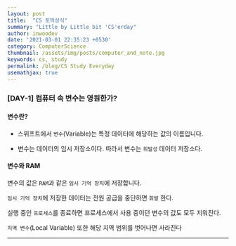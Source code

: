 ```yaml
---
layout: post
title:  "CS 토막상식"
summary: "Little by Little bit 'CS'erday"
author: inwoodev
date: '2021-03-01 22:35:23 +0530'
category: ComputerScience
thumbnail: /assets/img/posts/computer_and_note.jpg
keywords: cs, study
permalink: /blog/CS Study Everyday
usemathjax: true
---
```


### [DAY-1] 컴퓨터 속 변수는 영원한가?

#### 변수란?

- 스위프트에서 `변수`(Variable)는 특정 데이터에 해당하는 값의 이름입니다.

- 변수는 데이터의 임시 저장소이다. 따라서 변수는 `휘발성`  데이터 저장소다.

#### 변수와 RAM

 변수의 값은 `RAM`과 같은 `임시 기억 장치`에 저장합니다. 

`임시 기억 장치`에 저장한 데이터는 전원 공급을 중단하면 `휘발` 한다.

실행 중인 `프로세스`를 종료하면 프로세스에서 사용 중이던 변수의 값도 모두 지워진다.

`지역 변수`(Local Variable) 또한 해당 지역 범위를 벗어나면 사라진다

---



